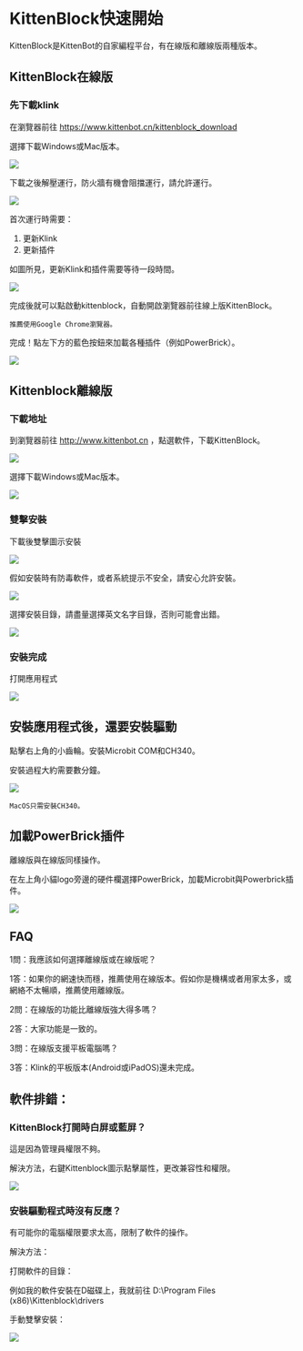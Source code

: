 # KittenBlock快速開始

KittenBlock是KittenBot的自家編程平台，有在線版和離線版兩種版本。

## KittenBlock在線版

### 先下載klink

在瀏覽器前往 https://www.kittenbot.cn/kittenblock_download

選擇下載Windows或Mac版本。

![](../functional_module/PWmodules/kbimages/klinkwinormac.png)

下載之後解壓運行，防火牆有機會阻擋運行，請允許運行。

![](./images/online01.png)

首次運行時需要：

1. 更新Klink
1. 更新插件

如圖所見，更新Klink和插件需要等待一段時間。

![](../functional_module/PWmodules/images/online02.png)

完成後就可以點啟動kittenblock，自動開啟瀏覽器前往線上版KittenBlock。

    推薦使用Google Chrome瀏覽器。
    
完成！點左下方的藍色按鈕來加載各種插件（例如PowerBrick）。

![](../functional_module/PWmodules/images/online03.png)

## Kittenblock離線版

### 下載地址

到瀏覽器前往 http://www.kittenbot.cn ，點選軟件，下載KittenBlock。

![](../functional_module/PWmodules/kbimages/an01.png)

選擇下載Windows或Mac版本。

![](../functional_module/PWmodules/kbimages/winormac.png)

### 雙擊安裝

下載後雙擊圖示安裝

![](../functional_module/PWmodules/kbimages/an03.png)

假如安裝時有防毒軟件，或者系統提示不安全，請安心允許安裝。

![](../functional_module/PWmodules/kbimages/an04.png)

選擇安裝目錄，請盡量選擇英文名字目錄，否則可能會出錯。

![](../functional_module/PWmodules/kbimages/an05.png)

### 安裝完成

打開應用程式

![](../functional_module/PWmodules/kbimages/an06.png)

## 安裝應用程式後，還要安裝驅動

點擊右上角的小齒輪。安裝Microbit COM和CH340。

安裝過程大約需要數分鐘。

![](../functional_module/PWmodules/kbimages/an08.png)

    MacOS只需安裝CH340。
    
## 加載PowerBrick插件

離線版與在線版同樣操作。

在左上角小貓logo旁邊的硬件欄選擇PowerBrick，加載Microbit與Powerbrick插件。

![](./kbimages/addextension.png)
    
## FAQ

1問：我應該如何選擇離線版或在線版呢？

1答：如果你的網速快而穩，推薦使用在線版本。假如你是機構或者用家太多，或網絡不太暢順，推薦使用離線版。

2問：在線版的功能比離線版強大得多嗎？

2答：大家功能是一致的。

3問：在線版支援平板電腦嗎？

3答：Klink的平板版本(Android或iPadOS)還未完成。

## 軟件排錯：

### KittenBlock打開時白屏或藍屏？

這是因為管理員權限不夠。

解決方法，右鍵Kittenblock圖示點擊屬性，更改兼容性和權限。

![](./kbimages/an07.png)

### 安裝驅動程式時沒有反應？

有可能你的電腦權限要求太高，限制了軟件的操作。

解決方法：

打開軟件的目錄：

例如我的軟件安裝在D磁碟上，我就前往 D:\Program Files (x86)\Kittenblock\drivers

手動雙擊安裝：

![](./kbimages/an09.png)
